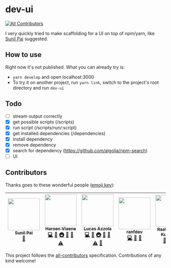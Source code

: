 # dev-ui

[![All Contributors](https://img.shields.io/badge/all_contributors-5-orange.svg?style=flat-square)](#contributors)

I very quickly tried to make scaffolding for a UI on top of npm/yarn, like [Sunil Pai](https://twitter.com/threepointone/status/948559739826376704) suggested.

## How to use

Right now it's not published. What you can already try is:

* `yarn develop` and open localhost:3000
* To try it on another project, run `yarn link`, switch to the project's root directory and run `dev-ui`

## Todo

* [ ] stream output correctly
* [x] get possible scripts (/scripts)
* [x] run script (/scripts/run/:script)
* [x] get installed dependencies (/dependencies)
* [x] install dependency
* [x] remove dependency
* [x] search for dependency (https://github.com/algolia/npm-search)
* [ ] UI

## Contributors

Thanks goes to these wonderful people ([emoji key](https://github.com/kentcdodds/all-contributors#emoji-key)):

<!-- ALL-CONTRIBUTORS-LIST:START - Do not remove or modify this section -->

<!-- prettier-ignore -->
| [<img src="https://avatars2.githubusercontent.com/u/18808?v=4" width="100px;"/><br /><sub><b>Sunil Pai</b></sub>](https://github.com/threepointone)<br />[🤔](#ideas-threepointone "Ideas, Planning, & Feedback") | [<img src="https://avatars3.githubusercontent.com/u/6270048?v=4" width="100px;"/><br /><sub><b>Haroen Viaene</b></sub>](https://haroen.me)<br />[💻](https://github.com/Haroenv/npm-ui/commits?author=Haroenv "Code") [🐛](https://github.com/Haroenv/npm-ui/issues?q=author%3AHaroenv "Bug reports") [🚇](#infra-Haroenv "Infrastructure (Hosting, Build-Tools, etc)") [🤔](#ideas-Haroenv "Ideas, Planning, & Feedback") [👀](#review-Haroenv "Reviewed Pull Requests") [⚠️](https://github.com/Haroenv/npm-ui/commits?author=Haroenv "Tests") | [<img src="https://avatars3.githubusercontent.com/u/1297597?v=4" width="100px;"/><br /><sub><b>Lucas Azzola</b></sub>](https://twitter.com/lucasazzola)<br />[💻](https://github.com/Haroenv/npm-ui/commits?author=azz "Code") [🐛](https://github.com/Haroenv/npm-ui/issues?q=author%3Aazz "Bug reports") [🚇](#infra-azz "Infrastructure (Hosting, Build-Tools, etc)") [🤔](#ideas-azz "Ideas, Planning, & Feedback") [👀](#review-azz "Reviewed Pull Requests") [⚠️](https://github.com/Haroenv/npm-ui/commits?author=azz "Tests") [🔧](#tool-azz "Tools") | [<img src="https://avatars3.githubusercontent.com/u/23294184?v=4" width="100px;"/><br /><sub><b>ranfdev</b></sub>](https://github.com/ranfdev)<br />[💻](https://github.com/Haroenv/npm-ui/commits?author=ranfdev "Code") [🎨](#design-ranfdev "Design") [🤔](#ideas-ranfdev "Ideas, Planning, & Feedback") | [<img src="https://avatars0.githubusercontent.com/u/3108160?v=4" width="100px;"/><br /><sub><b>Raathigeshan Kugarajan</b></sub>](https://twitter.com/Raathigesh)<br />[🤔](#ideas-Raathigesh "Ideas, Planning, & Feedback") [📦](#platform-Raathigesh "Packaging/porting to new platform") [💻](https://github.com/Haroenv/npm-ui/commits?author=Raathigesh "Code") |
| :---: | :---: | :---: | :---: | :---: |

<!-- ALL-CONTRIBUTORS-LIST:END -->

This project follows the [all-contributors](https://github.com/kentcdodds/all-contributors) specification. Contributions of any kind welcome!
